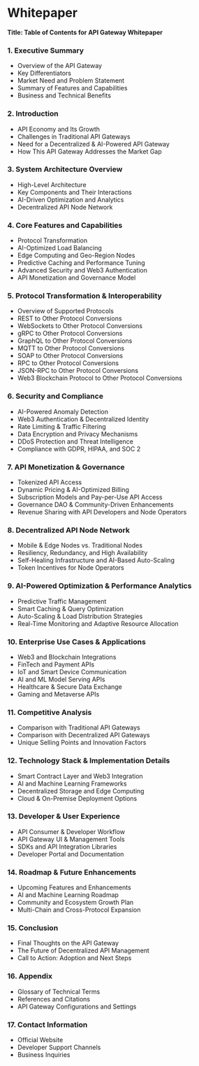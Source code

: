 # Whitepaper

**Title: Table of Contents for API Gateway Whitepaper**

### **1. Executive Summary**

* Overview of the API Gateway
* Key Differentiators
* Market Need and Problem Statement
* Summary of Features and Capabilities
* Business and Technical Benefits

### **2. Introduction**

* API Economy and Its Growth
* Challenges in Traditional API Gateways
* Need for a Decentralized & AI-Powered API Gateway
* How This API Gateway Addresses the Market Gap

### **3. System Architecture Overview**

* High-Level Architecture
* Key Components and Their Interactions
* AI-Driven Optimization and Analytics
* Decentralized API Node Network

### **4. Core Features and Capabilities**

* Protocol Transformation
* AI-Optimized Load Balancing
* Edge Computing and Geo-Region Nodes
* Predictive Caching and Performance Tuning
* Advanced Security and Web3 Authentication
* API Monetization and Governance Model

### **5. Protocol Transformation & Interoperability**

* Overview of Supported Protocols
* REST to Other Protocol Conversions
* WebSockets to Other Protocol Conversions
* gRPC to Other Protocol Conversions
* GraphQL to Other Protocol Conversions
* MQTT to Other Protocol Conversions
* SOAP to Other Protocol Conversions
* RPC to Other Protocol Conversions
* JSON-RPC to Other Protocol Conversions
* Web3 Blockchain Protocol to Other Protocol Conversions

### **6. Security and Compliance**

* AI-Powered Anomaly Detection
* Web3 Authentication & Decentralized Identity
* Rate Limiting & Traffic Filtering
* Data Encryption and Privacy Mechanisms
* DDoS Protection and Threat Intelligence
* Compliance with GDPR, HIPAA, and SOC 2

### **7. API Monetization & Governance**

* Tokenized API Access
* Dynamic Pricing & AI-Optimized Billing
* Subscription Models and Pay-per-Use API Access
* Governance DAO & Community-Driven Enhancements
* Revenue Sharing with API Developers and Node Operators

### **8. Decentralized API Node Network**

* Mobile & Edge Nodes vs. Traditional Nodes
* Resiliency, Redundancy, and High Availability
* Self-Healing Infrastructure and AI-Based Auto-Scaling
* Token Incentives for Node Operators

### **9. AI-Powered Optimization & Performance Analytics**

* Predictive Traffic Management
* Smart Caching & Query Optimization
* Auto-Scaling & Load Distribution Strategies
* Real-Time Monitoring and Adaptive Resource Allocation

### **10. Enterprise Use Cases & Applications**

* Web3 and Blockchain Integrations
* FinTech and Payment APIs
* IoT and Smart Device Communication
* AI and ML Model Serving APIs
* Healthcare & Secure Data Exchange
* Gaming and Metaverse APIs

### **11. Competitive Analysis**

* Comparison with Traditional API Gateways
* Comparison with Decentralized API Gateways
* Unique Selling Points and Innovation Factors

### **12. Technology Stack & Implementation Details**

* Smart Contract Layer and Web3 Integration
* AI and Machine Learning Frameworks
* Decentralized Storage and Edge Computing
* Cloud & On-Premise Deployment Options

### **13. Developer & User Experience**

* API Consumer & Developer Workflow
* API Gateway UI & Management Tools
* SDKs and API Integration Libraries
* Developer Portal and Documentation

### **14. Roadmap & Future Enhancements**

* Upcoming Features and Enhancements
* AI and Machine Learning Roadmap
* Community and Ecosystem Growth Plan
* Multi-Chain and Cross-Protocol Expansion

### **15. Conclusion**

* Final Thoughts on the API Gateway
* The Future of Decentralized API Management
* Call to Action: Adoption and Next Steps

### **16. Appendix**

* Glossary of Technical Terms
* References and Citations
* API Gateway Configurations and Settings

### **17. Contact Information**

* Official Website
* Developer Support Channels
* Business Inquiries

